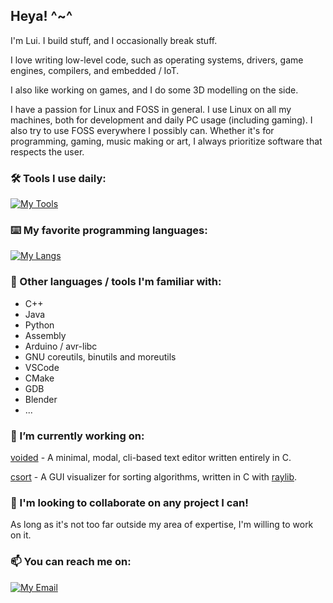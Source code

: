 ## Heya! ^~^

I'm Lui. I build stuff, and I occasionally break stuff.

I love writing low-level code, such as operating systems, drivers, game engines, compilers, and embedded / IoT.

I also like working on games, and I do some 3D modelling on the side.

I have a passion for Linux and FOSS in general. I use Linux on all my machines, both for development and daily PC usage (including gaming).
I also try to use FOSS everywhere I possibly can. Whether it's for programming, gaming, music making or art, I always prioritize software that respects the user.


### 🛠️ Tools I use daily:

[![My Tools](https://skillicons.dev/icons?i=git,vim,emacs,bash,linux,md&perline=9)](https://skillicons.dev)

### ⌨️ My favorite programming languages:

[![My Langs](https://skillicons.dev/icons?i=c,zig,rust,haskell&perline=4)](https://skillicons.dev)

### 🔎 Other languages / tools I'm familiar with:
- C++
- Java
- Python
- Assembly
- Arduino / avr-libc
- GNU coreutils, binutils and moreutils
- VSCode
- CMake
- GDB
- Blender
- ...

### 🔭 I’m currently working on:
[voided](https://github.com/Kode-Kun/voided) - A minimal, modal, cli-based text editor written entirely in C.

[csort](https://github.com/Kode-Kun/csort) - A GUI visualizer for sorting algorithms, written in C with [raylib](https://github.com/raysan5/raylib).

### 🤝 I'm looking to collaborate on any project I can!
As long as it's not too far outside my area of expertise, I'm willing to work on it.

### 📫 You can reach me on:
[![My Email](https://img.shields.io/badge/Gmail-D14836?style=for-the-badge&logo=gmail&logoColor=white)](mailto:kodekun.dev@gmail.com)


<!--
**Kode-Kun/Kode-Kun** is a ✨ _special_ ✨ repository because its `README.md` (this file) appears on your GitHub profile.

Here are some ideas to get you started:

- 🔭 I’m currently working on ...
- 🌱 I’m currently learning ...
- 👯 I’m looking to collaborate on ...
- 🤔 I’m looking for help with ...
- 💬 Ask me about ...
- 📫 How to reach me: ...
- 😄 Pronouns: ...
- ⚡ Fun fact: ...
-->
